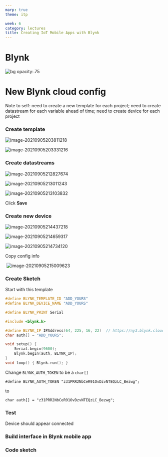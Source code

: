 ```yaml
---
marp: true
theme: itp

week: 6
category: lectures
title: Creating IoT Mobile Apps with Blynk
---
```


<!-- headingDivider: 2 -->

# Blynk

![bg opacity:.75](lecture_blynk.assets/blynk.jpg)
# New Blynk cloud config

Note to self: need to create a new template for each project; need to create datastream for each variable ahead of time; need to create device for each project	 

### Create template

![image-20210905203811218](lecture_blynk_cloud.assets/image-20210905203811218.png)

![image-20210905203331216](lecture_blynk_cloud.assets/image-20210905203331216.png)



### Create datastreams

![image-20210905212827674](lecture_blynk_cloud.assets/image-20210905212827674.png)



![image-20210905213011243](lecture_blynk_cloud.assets/image-20210905213011243.png)

![image-20210905213103832](lecture_blynk_cloud.assets/image-20210905213103832.png)

Click **Save**

 

### Create new device

![image-20210905214437218](lecture_blynk_cloud.assets/image-20210905214437218.png)



![image-20210905214659317](lecture_blynk_cloud.assets/image-20210905214659317.png)

![image-20210905214734120](lecture_blynk_cloud.assets/image-20210905214734120.png)

Copy config info

​	![image-20210905215009623](lecture_blynk_cloud.assets/image-20210905215009623.png)

### Create Sketch

Start with this template

```c++
#define BLYNK_TEMPLATE_ID "ADD_YOURS"
#define BLYNK_DEVICE_NAME "ADD_YOURS"

#define BLYNK_PRINT Serial 

#include <blynk.h>

#define BLYNK_IP IPAddress(64, 225, 16, 22)  // https://ny3.blynk.cloud/ – New York
char auth[] = "ADD_YOURS";

void setup() {
    Serial.begin(9600);
    Blynk.begin(auth, BLYNK_IP);
}
void loop() { Blynk.run(); }
```



Change `BLYNK_AUTH_TOKEN` to be a `char[]`

`#define BLYNK_AUTH_TOKEN "z31PRR2NbCeR91OvDzvNTEQzLC_Bezwg";`

to

`char auth[] = "z31PRR2NbCeR91OvDzvNTEQzLC_Bezwg";`



### Test

Device should appear connected 



### Build interface in Blynk mobile app



### Code sketch